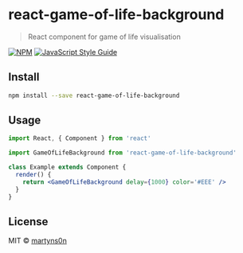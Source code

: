 # react-game-of-life-background

> React component for game of life visualisation

[![NPM](https://img.shields.io/npm/v/react-game-of-life-background.svg)](https://www.npmjs.com/package/react-game-of-life-background) [![JavaScript Style Guide](https://img.shields.io/badge/code_style-standard-brightgreen.svg)](https://standardjs.com)

## Install

```bash
npm install --save react-game-of-life-background
```

## Usage

```jsx
import React, { Component } from 'react'

import GameOfLifeBackground from 'react-game-of-life-background'

class Example extends Component {
  render() {
    return <GameOfLifeBackground delay={1000} color='#EEE' />
  }
}
```

## License

MIT © [martyns0n](https://github.com/martyns0n)
